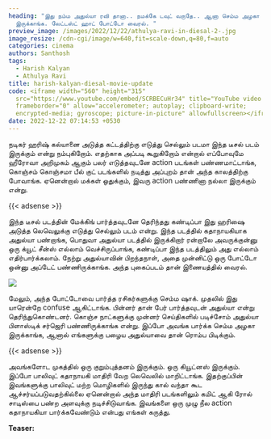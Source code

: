 ```yaml
---
heading: "இது நம்ம அதுல்யா ரவி தானா.. நமக்கே டவுட் வருதே.. ஆனா செம்ம அழகா
  இருக்காங்க. லேட்டஸ்ட் ஹாட் போட்டோ வைரல். "
preview_image: /images/2022/12/22/athulya-ravi-in-diesal-2-.jpg
image_resize: /cdn-cgi/image/w=640,fit=scale-down,q=80,f=auto
categories: cinema
authors: Santhosh
tags:
  - Harish Kalyan
  - Athulya Ravi
title: harish-kalyan-diesal-movie-update
code: <iframe width="560" height="315"
  src="https://www.youtube.com/embed/SCRBECuHr34" title="YouTube video player"
  frameborder="0" allow="accelerometer; autoplay; clipboard-write;
  encrypted-media; gyroscope; picture-in-picture" allowfullscreen></iframe>
date: 2022-12-22 07:14:53 +0530
---
```

நடிகர் ஹரிஷ் கல்யானை அடுத்த கட்டத்திற்கு எடுத்து செல்லும் படமா இந்த டீசல் படம் இருக்கும் என்று நம்புகிறோம். எதற்காக அப்படி கூறுகிறோம் என்றால் எப்போவுமே ஹீரோவா அறிமுகம் ஆகும் பலர் எடுத்தவுடனே action படங்கள் பண்ணமாட்டாங்க, கொஞ்சம் கொஞ்சமா பீல் குட் படங்களில் நடித்து அப்புறம் தான் அந்த காலத்திற்கு போவாங்க. ஏனென்றால் மக்கள் ஒதுக்கும், இவரு action பண்ணினா நல்லா இருக்கும் என்று.

{{< adsense >}}

இந்த டீசல்  படத்தின் மேக்கிங் பார்த்தவுடனே தெரிந்தது கண்டிப்பா இது ஹரிஷை அடுத்த லெவெலுக்கு எடுத்து செல்லும் படம் என்று. இந்த படத்தில் கதாநாயகியாக அதுல்யா பண்றாங்க, பொதுவா அதுல்யா படத்தில் இருக்கிறார் ரன்றாலே அவருக்குன்னு ஒரு க்யூட் சீன்ஸ் எல்லாம் வெச்சிருப்பாங்க, கண்டிப்பா இந்த படத்திலும் அது  எல்லாம் எதிர்பார்க்கலாம். நேற்று அதுல்யாவின் பிறந்தநாள், அதை முன்னிட்டு ஒரு போட்டோ ஒன்னு அப்டேட் பண்ணிருக்காங்க. அந்த புகைப்படம் தான் இணையத்தில் வைரல்.

![](/images/2022/12/22/athulya-ravi-in-diesal-1-.jpg)

மேலும், அந்த போட்டோவை பார்த்த ரசிகர்களுக்கு செம்ம ஷாக். முதலில் இது யாரென்றே confuse ஆகிட்டாங்க. பின்னர் தான் பேர் பார்த்தவுடன் அதுல்யா என்று தெரிந்துகொண்டனர். கொஞ்ச நாட்களுக்கு முன்னர் செய்திகளில் படிச்சோம் அதுல்யா பிளாஸ்டிக் சர்ஜெரி பண்ணிருக்காங்க என்று. இப்போ அவங்க பார்க்க செம்ம அழகா இருக்காங்க, ஆனால் எங்களுக்கு பழைய அதுல்யாவை தான் ரொம்ப பிடிக்கும்.

{{< adsense >}}

அவங்களோட முகத்தில் ஒரு குறும்புத்தனம் இருக்கும். ஒரு கியூட்னஸ் இருக்கும். இப்போ பாலிவுட் கதாநாயகி மாதிரி வேற லெவெலில் மாறிட்டாங்க.  இதற்குப்பின் இவங்களுக்கு  பாலிவுட் மற்ற மொழிகளில் இருந்து கால் வந்தா கூட ஆச்சர்யப்படுவதற்கில்லை ஏனென்றால் அந்த மாதிரி படங்களிலும் கமிட் ஆகி ரோல் சாடிஸ்பை பண்ற அளவுக்கு நடிச்சிடுவாங்க. இவங்களை ஒரு முழு நீல action கதாநாயகியா பார்க்கவேண்டும் என்பது எங்கள் கருத்து.  

**T﻿easer:**